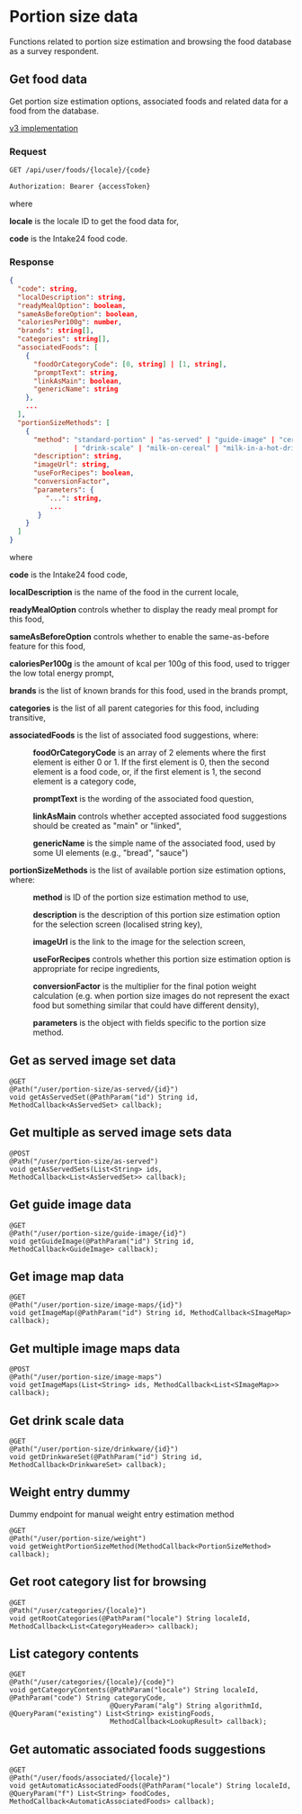 # Portion size data

Functions related to portion size estimation and browsing the food database as a survey respondent.

## Get food data

Get portion size estimation options, associated foods and related data for a food from the database.

[v3 implementation](https://github.com/MRC-Epid-it24/api-server/blob/master/ApiPlayServer/app/controllers/food/user/FoodDataController.scala#L96-L112)

### Request

```html
GET /api/user/foods/{locale}/{code}    

Authorization: Bearer {accessToken}
```

where

**locale** is the locale ID to get the food data for,

**code** is the Intake24 food code.

### Response

```json
{
  "code": string,
  "localDescription": string,
  "readyMealOption": boolean,
  "sameAsBeforeOption": boolean,
  "caloriesPer100g": number,
  "brands": string[],
  "categories": string[],
  "associatedFoods": [
    {
      "foodOrCategoryCode": [0, string] | [1, string],
      "promptText": string,
      "linkAsMain": boolean,
      "genericName": string
    },
    ...
  ],
  "portionSizeMethods": [
    {
      "method": "standard-portion" | "as-served" | "guide-image" | "cereal" 
                | "drink-scale" | "milk-on-cereal" | "milk-in-a-hot-drink" | "pizza",
      "description": string,
      "imageUrl": string,
      "useForRecipes": boolean,
      "conversionFactor",
      "parameters": {
         "...": string,
          ...
       }
    }
  ]
}
```

where

**code** is the Intake24 food code,

**localDescription** is the name of the food in the current locale,

**readyMealOption** controls whether to display the ready meal prompt for this food,

**sameAsBeforeOption** controls whether to enable the same-as-before feature for this food,

**caloriesPer100g** is the amount of kcal per 100g of this food, used to trigger the low total energy prompt,

**brands** is the list of known brands for this food, used in the brands prompt,

**categories** is the list of all parent categories for this food, including transitive,

**associatedFoods** is the list of associated food suggestions, where:

<div style="margin-left: 3em">

**foodOrCategoryCode** is an array of 2 elements where the first element is either 0 or 1. If the 
first element is 0, then the second element is a food code, or, if the first element is 1, the second
element is a category code,

**promptText** is the wording of the associated food question,

**linkAsMain** controls whether accepted associated food suggestions should be created as "main" or "linked",

**genericName** is the simple name of the associated food, used by some UI elements (e.g., "bread", "sauce")

</div>

**portionSizeMethods** is the list of available portion size estimation options, where:

<div style="margin-left: 3em">

**method** is ID of the portion size estimation method to use,

**description** is the description of this portion size estimation option for the selection screen (localised 
string key),

**imageUrl** is the link to the image for the selection screen,

**useForRecipes** controls whether this portion size estimation option is appropriate for recipe ingredients,

**conversionFactor** is the multiplier for the final potion weight calculation (e.g. when portion size images 
do not represent the exact food but something similar that could have different density),

**parameters** is the object with fields specific to the portion size method.

</div>



## Get as served image set data

    @GET
    @Path("/user/portion-size/as-served/{id}")
    void getAsServedSet(@PathParam("id") String id, MethodCallback<AsServedSet> callback);

## Get multiple as served image sets data

    @POST
    @Path("/user/portion-size/as-served")
    void getAsServedSets(List<String> ids, MethodCallback<List<AsServedSet>> callback);

## Get guide image data

    @GET
    @Path("/user/portion-size/guide-image/{id}")
    void getGuideImage(@PathParam("id") String id, MethodCallback<GuideImage> callback);

## Get image map data

    @GET
    @Path("/user/portion-size/image-maps/{id}")
    void getImageMap(@PathParam("id") String id, MethodCallback<SImageMap> callback);

## Get multiple image maps data

    @POST
    @Path("/user/portion-size/image-maps")
    void getImageMaps(List<String> ids, MethodCallback<List<SImageMap>> callback);


## Get drink scale data

    @GET
    @Path("/user/portion-size/drinkware/{id}")
    void getDrinkwareSet(@PathParam("id") String id, MethodCallback<DrinkwareSet> callback);

## Weight entry dummy 

Dummy endpoint for manual weight entry estimation method

    @GET
    @Path("/user/portion-size/weight")
    void getWeightPortionSizeMethod(MethodCallback<PortionSizeMethod> callback);

## Get root category list for browsing

    @GET
    @Path("/user/categories/{locale}")
    void getRootCategories(@PathParam("locale") String localeId, MethodCallback<List<CategoryHeader>> callback);

## List category contents

    @GET
    @Path("/user/categories/{locale}/{code}")
    void getCategoryContents(@PathParam("locale") String localeId, @PathParam("code") String categoryCode,
                             @QueryParam("alg") String algorithmId, @QueryParam("existing") List<String> existingFoods,
                             MethodCallback<LookupResult> callback);

## Get automatic associated foods suggestions

    @GET
    @Path("/user/foods/associated/{locale}")
    void getAutomaticAssociatedFoods(@PathParam("locale") String localeId, @QueryParam("f") List<String> foodCodes, MethodCallback<AutomaticAssociatedFoods> callback);
